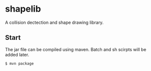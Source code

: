 # shapelib

A collision dectection and shape drawing library.

## Start

The jar file can be compiled using maven.
Batch and sh scirpts will be added later.

```console
$ mvn package
```
